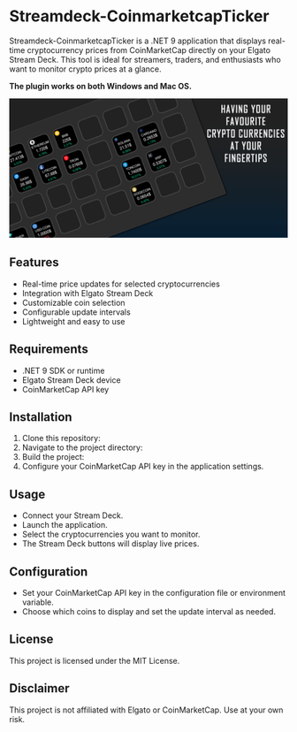 # Streamdeck-CoinmarketcapTicker

Streamdeck-CoinmarketcapTicker is a .NET 9 application that displays real-time cryptocurrency prices from CoinMarketCap directly on your Elgato Stream Deck. This tool is ideal for streamers, traders, and enthusiasts who want to monitor crypto prices at a glance.

**The plugin works on both Windows and Mac OS.**

![Preview](Assets/1-preview.png)

## Features

- Real-time price updates for selected cryptocurrencies
- Integration with Elgato Stream Deck
- Customizable coin selection
- Configurable update intervals
- Lightweight and easy to use

## Requirements

- .NET 9 SDK or runtime
- Elgato Stream Deck device
- CoinMarketCap API key

## Installation

1. Clone this repository:
2. Navigate to the project directory:
3. Build the project:
4. Configure your CoinMarketCap API key in the application settings.

## Usage

- Connect your Stream Deck.
- Launch the application.
- Select the cryptocurrencies you want to monitor.
- The Stream Deck buttons will display live prices.

## Configuration

- Set your CoinMarketCap API key in the configuration file or environment variable.
- Choose which coins to display and set the update interval as needed.

## License

This project is licensed under the MIT License.

## Disclaimer

This project is not affiliated with Elgato or CoinMarketCap. Use at your own risk.